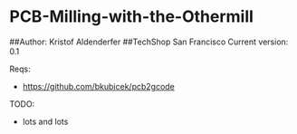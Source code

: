 # PCB-Milling-with-the-Othermill

##Author: Kristof Aldenderfer
##TechShop San Francisco
Current version: 0.1

Reqs:
* https://github.com/bkubicek/pcb2gcode

TODO:
* lots and lots
